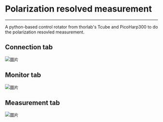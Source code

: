 # Polarization resolved measurement
---
A python-based control rotator from thorlab's Tcube and PicoHarp300 to do the polarization resovled measurement.


## Connection tab
![圖片](https://github.com/user-attachments/assets/c8315e12-9795-44a6-9636-bbd58964c979)
## Monitor tab
![圖片](https://github.com/user-attachments/assets/22ddf343-3a83-4a89-8119-6eb9d36b7c5e)
## Measurement tab
![圖片](https://github.com/user-attachments/assets/8f3f8be9-f2c0-4a74-a7a9-45bc9bea0f81)
